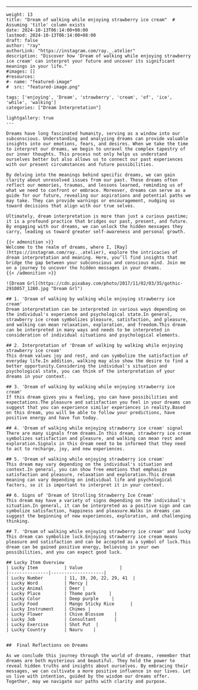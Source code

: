 ---
    weight: 13
    title: "Dream of walking while enjoying strawberry ice cream"  # Assuming 'title' column exists
    date: 2024-10-13T06:14:00+08:00
    lastmod: 2024-10-13T06:14:00+08:00
    draft: false
    author: "ray"
    authorLink: "https://instagram.com/ray._.atelier"
    description: "Discover how 'Dream of walking while enjoying strawberry ice cream' can interpret your future and uncover its significant meanings in your life."
    #images: []
    #resources:
    #- name: "featured-image"
    #  src: "featured-image.png"
    
    tags: ['enjoying', 'Dream', 'strawberry', 'cream', 'of', 'ice', 'while', 'walking']
    categories: ["Dream Interpretation"]
    
    lightgallery: true
    ---
    
    Dreams have long fascinated humanity, serving as a window into our subconscious. Understanding and analyzing dreams can provide valuable insights into our emotions, fears, and desires. When we take the time to interpret our dreams, we begin to unravel the complex tapestry of our inner thoughts. This process not only helps us understand ourselves better but also allows us to connect our past experiences with our present circumstances and future possibilities.
    
    By delving into the meanings behind specific dreams, we can gain clarity about unresolved issues from our past. These dreams often reflect our memories, traumas, and lessons learned, reminding us of what we need to confront or embrace. Moreover, dreams can serve as a guide for our future, revealing our aspirations and potential paths we may take. They can provide warnings or encouragement, nudging us toward decisions that align with our true selves.
    
    Ultimately, dream interpretation is more than just a curious pastime; it is a profound practice that bridges our past, present, and future. By engaging with our dreams, we can unlock the hidden messages they carry, leading us toward greater self-awareness and personal growth.
    
    {{< admonition >}}
    Welcome to the realm of dreams, where I, [Ray](https://instagram.com/ray._.atelier), explore the intricacies of dream interpretation and meaning. Here, you’ll find insights that bridge the gap between your subconscious and conscious mind. Join me on a journey to uncover the hidden messages in your dreams.
    {{< /admonition >}}
    
    ![Dream Grl](https://cdn.pixabay.com/photo/2017/11/02/03/35/gothic-2910057_1280.jpg "Dream Grl")
    
    ## 1. 'Dream of walking by walking while enjoying strawberry ice cream'
    Dream interpretation can be interpreted in various ways depending on the individual's experience and psychological state.In general, strawberry ice cream symbolizes pleasure, satisfaction, and pleasure, and walking can mean relaxation, exploration, and freedom.This dream can be interpreted in many ways and needs to be interpreted in consideration of individual situations and psychological elements.
    
    ## 2. Interpretation of 'Dream of walking by walking while enjoying strawberry ice cream'
    This dream values joy and rest, and can symbolize the satisfaction of everyday life.In addition, walking may also show the desire to find a better opportunity.Considering the individual's situation and psychological state, you can think of the interpretation of your dreams in your context.
    
    ## 3. 'Dream of walking by walking while enjoying strawberry ice cream'
    If this dream gives you a feeling, you can have possibilities and expectations.The pleasure and satisfaction you feel in your dreams can suggest that you can experience similar experiences in reality.Based on this dream, you will be able to follow your predictions, have positive energy and have fun today.
    
    ## 4. 'Dream of walking while enjoying strawberry ice cream' signal
    There are many signals from dreams.In this dream, strawberry ice cream symbolizes satisfaction and pleasure, and walking can mean rest and exploration.Signals in this dream need to be informed that they need to act to recharge, joy, and new experiences.
    
    ## 5. 'Dream of walking while enjoying strawberry ice cream'
    This dream may vary depending on the individual's situation and context.In general, you can show free emotions that emphasize satisfaction and pleasure, relaxation and exploration.This dream meaning can vary depending on individual life and psychological factors, so it is important to interpret it in your context.
    
    ## 6. Signs of 'Dream of Strolling Strawberry Ice Cream'
    This dream may have a variety of signs depending on the individual's situation.In general, it can be interpreted as a positive sign and can symbolize satisfaction, happiness and pleasure.Walks in dreams can suggest the beginning of new experiences, exploration, and challenging thinking.
    
    ## 7. 'Dream of walking while enjoying strawberry ice cream' and lucky
    This dream can symbolize luck.Enjoying strawberry ice cream means pleasure and satisfaction and can be accepted as a symbol of luck.This dream can be gained positive energy, believing in your own possibilities, and you can expect good luck.
    
    ## Lucky Item Overview
    | Lucky Item          | Value              |
    |---------------|--------------------|
    | Lucky Number        | 11, 19, 20, 22, 29, 41  |
    | Lucky Word          | Mercy |
    | Lucky Animal        | Deer |
    | Lucky Place         | Theme park     |
    | Lucky Color         | Deep purple     |
    | Lucky Food          | Mango Sticky Rice      |
    | Lucky Instrument    | Chimes |
    | Lucky Flower        | Chive Blossom    |
    | Lucky Job           | Consultant       |
    | Lucky Exercise      | Shot Put  |
    | Lucky Country       | Nauru    |
    
    
    ##  Final Reflections on Dreams
    
    As we conclude this journey through the world of dreams, remember that dreams are both mysterious and beautiful. They hold the power to reveal hidden truths and insights about ourselves. By embracing their messages, we can cultivate a more positive influence in our lives. Let us live with intention, guided by the wisdom our dreams offer. Together, may we navigate our paths with clarity and purpose.
    